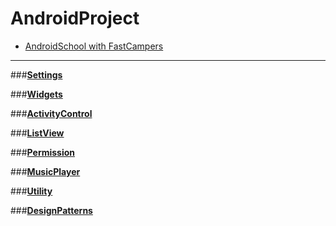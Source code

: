 # **AndroidProject**  
- [AndroidSchool with FastCampers](https://github.com/reach0328/androidschool)
-------------------------------------------------------


###**[Settings]()**


###**[Widgets]()**


###**[ActivityControl]()**


###**[ListView]()**


###**[Permission]()**


###**[MusicPlayer]()**


###**[Utility]()**


###**[DesignPatterns]()**

